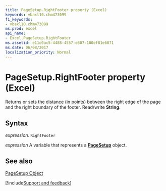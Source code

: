 ```yaml
---
title: PageSetup.RightFooter property (Excel)
keywords: vbaxl10.chm473099
f1_keywords:
- vbaxl10.chm473099
ms.prod: excel
api_name:
- Excel.PageSetup.RightFooter
ms.assetid: e11c0ac5-4488-4557-e507-100ef81e6871
ms.date: 06/08/2017
localization_priority: Normal
---
```



# PageSetup.RightFooter property (Excel)

Returns or sets the distance (in points) between the right edge of the page and the right boundary of the footer. Read/write  **String**.


## Syntax

_expression_. `RightFooter`

_expression_ A variable that represents a **[PageSetup](Excel.PageSetup.md)** object.


## See also


[PageSetup Object](Excel.PageSetup.md)

[!include[Support and feedback](~/includes/feedback-boilerplate.md)]